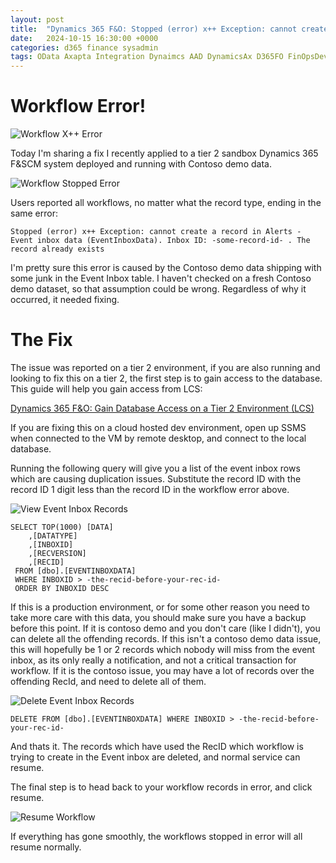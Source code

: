 ```yaml
---
layout: post
title:  "Dynamics 365 F&O: Stopped (error) x++ Exception: cannot create a record in Alerts - Event inbox data (EventInboxData)"
date:   2024-10-15 16:30:00 +0000
categories: d365 finance sysadmin
tags: OData Axapta Integration Dynaimcs AAD DynamicsAx D365FO FinOpsDevOps App registration MSDyn365FO AXCommunityBlog EntraID D365 Dynamics365 MSDAX X++ DAX MSDyn365 Entra Dyn365 Dyn365FO SysAdmin D365 AAD Azure Active Directory DMF Postman System Admin SysAdmin Workflow
---
```


# Workflow Error!

![Workflow X++ Error](/assets/images/2024-10-15/2.png)

Today I'm sharing a fix I recently applied to a tier 2 sandbox Dynamics 365 F&SCM system deployed and running with Contoso demo data. 

![Workflow Stopped Error](/assets/images/2024-10-15/1.png)

Users reported all workflows, no matter what the record type, ending in the same error:

`Stopped (error) x++ Exception: cannot create a record in Alerts - Event inbox data (EventInboxData). Inbox ID: -some-record-id- . The record already exists`

I'm pretty sure this error is caused by the Contoso demo data shipping with some junk in the Event Inbox table. I haven't checked on a fresh Contoso demo dataset, so that assumption could be wrong. Regardless of why it occurred, it needed fixing. 

# The Fix 
The issue was reported on a tier 2 environment, if you are also running and looking to fix this on a tier 2, the first step is to gain access to the database. This guide will help you gain access from LCS:

[Dynamics 365 F&O: Gain Database Access on a Tier 2 Environment (LCS)](https://anthonyblake.github.io/d365/finance/sysadmin/2024/10/04/d365-sysadmin-lcs-tier2-db-access.html)

If you are fixing this on a cloud hosted dev environment, open up SSMS when connected to the VM by remote desktop, and connect to the local database.

Running the following query will give you a list of the event inbox rows which are causing duplication issues. Substitute the record ID with the record ID 1 digit less than the record ID in the workflow error above.

![View Event Inbox Records](/assets/images/2024-10-15/4.png)

```
SELECT TOP(1000) [DATA]
    ,[DATATYPE]
    ,[INBOXID]
    ,[RECVERSION]
    ,[RECID]
 FROM [dbo].[EVENTINBOXDATA]
 WHERE INBOXID > -the-recid-before-your-rec-id-
 ORDER BY INBOXID DESC
 ```

If this is a production environment, or for some other reason you need to take more care with this data, you should make sure you have a backup before this point. If it is contoso demo and you don't care (like I didn't), you can delete all the offending records. If this isn't a contoso demo data issue, this will hopefully be 1 or 2 records which nobody will miss from the event inbox, as its only really a notification, and not a critical transaction for workflow. If it is the contoso issue, you may have a lot of records over the offending RecId, and need to delete all of them. 

![Delete Event Inbox Records](/assets/images/2024-10-15/3.png)

```
DELETE FROM [dbo].[EVENTINBOXDATA] WHERE INBOXID > -the-recid-before-your-rec-id-
```

And thats it. The records which have used the RecID which workflow is trying to create in the Event inbox are deleted, and normal service can resume.

The final step is to head back to your workflow records in error, and click resume. 

![Resume Workflow](/assets/images/2024-10-15/5.png)

If everything has gone smoothly, the workflows stopped in error will all resume normally.

